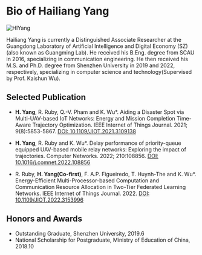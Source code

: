 # Bio of Hailiang Yang

![HlYang](https://user-images.githubusercontent.com/17810720/180350493-ae326864-f37c-4911-bbe5-cc8f470d64f6.jpg)

Hailiang Yang is currently a Distinguished Associate Researcher at the Guangdong Laboratory of Artificial Intelligence and Digital Economy (SZ)(also known as Guangming Lab).
He received his B.Eng. degree from SCAU in 2016, specializing in communication engineering. He then received his M.S. and Ph.D. degree from Shenzhen University in 2019 and 2022, respectively, specializing in computer science and technology(Supervised by Prof. Kaishun Wu).

## Selected Publication 
- **H. Yang**, R. Ruby, Q.-V. Pham and K. Wu*. Aiding a Disaster Spot via Multi-UAV-based IoT Networks: Energy and Mission Completion Time-Aware Trajectory Optimization. IEEE Internet of Things Journal. 2021; 9(8):5853-5867. [DOI: 10.1109/JIOT.2021.3109138](https://doi.org/10.1109/JIOT.2021.3109138)

- **H. Yang**, R. Ruby and K. Wu*. Delay performance of priority-queue equipped UAV-based mobile relay networks: Exploring the impact of trajectories. Computer Networks. 2022; 210:108856. [DOI: 10.1016/j.comnet.2022.108856](https://doi.org/10.1016/j.comnet.2022.108856)

- R. Ruby, **H. Yang(Co-first)**, F. A.P. Figueiredo, T. Huynh-The and K. Wu*. Energy-Efficient Multi-Processor-based Computation and Communication Resource Allocation in Two-Tier Federated Learning Networks. IEEE Internet of Things Journal. 2022. [DOI: 10.1109/JIOT.2022.3153996](https://doi.org/10.1109/JIOT.2022.3153996)

## Honors and Awards
- Outstanding Graduate, Shenzhen University, 2019.6
- National Scholarship for Postgraduate, Ministry of Education of China, 2018.10
